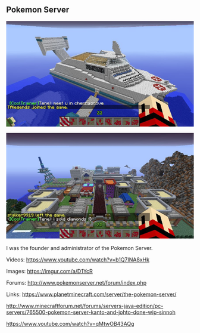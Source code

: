 ## Pokemon Server

![SS Aqua](./ssaqua.jpg)

![Golden rod](./goldenrod.jpg)

I was the founder and administrator of the Pokemon Server.

Videos: https://www.youtube.com/watch?v=b1Q7INA8xHk

Images: https://imgur.com/a/D1YcR

Forums: http://www.pokemonserver.net/forum/index.php

Links:
https://www.planetminecraft.com/server/the-pokemon-server/

http://www.minecraftforum.net/forums/servers-java-edition/pc-servers/765500-pokemon-server-kanto-and-johto-done-wip-sinnoh

https://www.youtube.com/watch?v=qMtwOB43AQg
